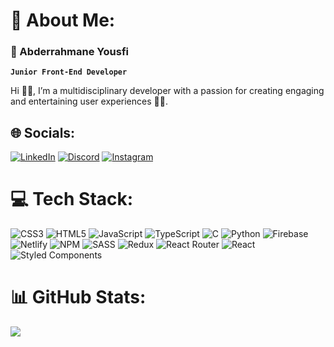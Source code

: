 # 💫 About Me:

### 🎈 Abderrahmane Yousfi

**`Junior Front-End Developer`**

Hi 🙋‍♂️, I’m a multidisciplinary developer with a passion for creating engaging and entertaining user experiences 👨‍💻.

## 🌐 Socials:
[![LinkedIn](https://img.shields.io/badge/LinkedIn-%230077B5.svg?logo=linkedin&logoColor=white)](https://linkedin.com/in/abderrahmane-yousfi-661628260) [![Discord](https://img.shields.io/badge/Discord-%237289DA.svg?logo=discord&logoColor=white)](https://discord.gg/sneax#9716) [![Instagram](https://img.shields.io/badge/Instagram-%23E4405F.svg?logo=Instagram&logoColor=white)](https://instagram.com/yousfi_3) 

# 💻 Tech Stack:
![CSS3](https://img.shields.io/badge/css3-%231572B6.svg?style=for-the-badge&logo=css3&logoColor=white) ![HTML5](https://img.shields.io/badge/html5-%23E34F26.svg?style=for-the-badge&logo=html5&logoColor=white) ![JavaScript](https://img.shields.io/badge/javascript-%23323330.svg?style=for-the-badge&logo=javascript&logoColor=%23F7DF1E) ![TypeScript](https://img.shields.io/badge/typescript-%23007ACC.svg?style=for-the-badge&logo=typescript&logoColor=white) ![C](https://img.shields.io/badge/c-%2300599C.svg?style=for-the-badge&logo=c&logoColor=white) ![Python](https://img.shields.io/badge/python-3670A0?style=for-the-badge&logo=python&logoColor=ffdd54) ![Firebase](https://img.shields.io/badge/firebase-%23039BE5.svg?style=for-the-badge&logo=firebase) ![Netlify](https://img.shields.io/badge/netlify-%23000000.svg?style=for-the-badge&logo=netlify&logoColor=#00C7B7) ![NPM](https://img.shields.io/badge/NPM-%23000000.svg?style=for-the-badge&logo=npm&logoColor=white) ![SASS](https://img.shields.io/badge/SASS-hotpink.svg?style=for-the-badge&logo=SASS&logoColor=white) ![Redux](https://img.shields.io/badge/redux-%23593d88.svg?style=for-the-badge&logo=redux&logoColor=white) ![React Router](https://img.shields.io/badge/React_Router-CA4245?style=for-the-badge&logo=react-router&logoColor=white) ![React](https://img.shields.io/badge/react-%2320232a.svg?style=for-the-badge&logo=react&logoColor=%2361DAFB) ![Styled Components](https://img.shields.io/badge/styled--components-DB7093?style=for-the-badge&logo=styled-components&logoColor=white)
# 📊 GitHub Stats:
<!-- ![](https://github-readme-stats.vercel.app/api?username=yousfiabderrahmane&theme=react&hide_border=true&include_all_commits=true&count_private=true)<br/> -->
![](https://github-readme-streak-stats.herokuapp.com/?user=yousfiabderrahmane&theme=react&hide_border=true)<br/>
<!-- ![](https://github-readme-stats.vercel.app/api/top-langs/?username=yousfiabderrahmane&theme=react&hide_border=true&include_all_commits=true&count_private=true&layout=compact) -->
